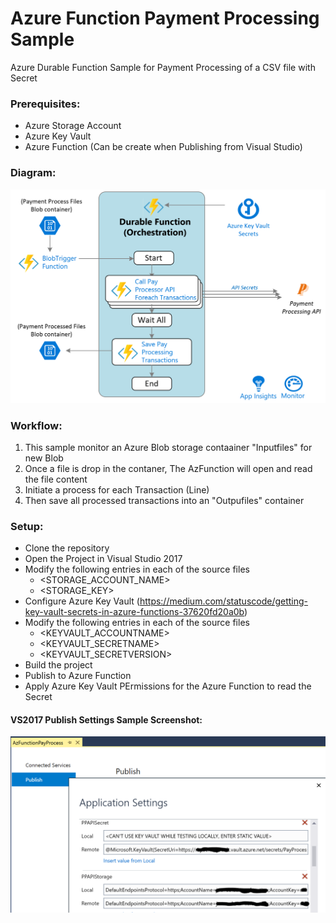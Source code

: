 # Azure Function Payment Processing Sample

Azure Durable Function Sample for Payment Processing of a CSV file with Secret

### Prerequisites:
- Azure Storage Account
- Azure Key Vault
- Azure Function (Can be create when Publishing from Visual Studio)

### Diagram:
![GitHub Logo](/workflow.png)

### Workflow:
1. This sample monitor an Azure Blob storage contaainer "Inputfiles" for new Blob
1. Once a file is drop in the contaner, The AzFunction will open and read the file content
1. Initiate a process for each Transaction (Line)
1. Then save all processed transactions into an "Outpufiles" container

### Setup:
- Clone the repository
- Open the Project in Visual Studio 2017
- Modify the following entries in each of the source files
  - <STORAGE_ACCOUNT_NAME>
  - <STORAGE_KEY>
- Configure Azure Key Vault (https://medium.com/statuscode/getting-key-vault-secrets-in-azure-functions-37620fd20a0b)
- Modify the following entries in each of the source files
  - <KEYVAULT_ACCOUNTNAME>
  - <KEYVAULT_SECRETNAME>
  - <KEYVAULT_SECRETVERSION>
- Build the project
- Publish to Azure Function
- Apply Azure Key Vault PErmissions for the Azure Function to read the Secret 


#### VS2017 Publish Settings Sample Screenshot:
![GitHub Logo](/PublishProfile-AKVSettings.PNG)

